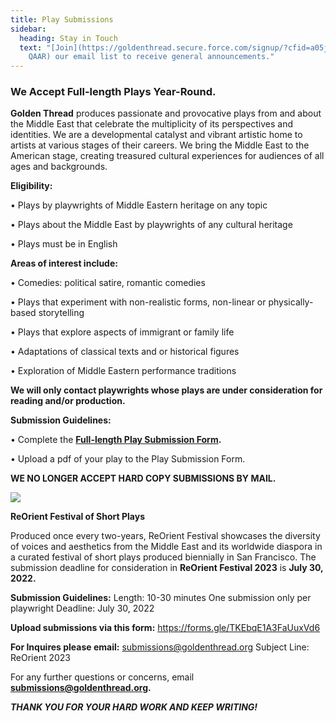 ```yaml
---
title: Play Submissions
sidebar:
  heading: Stay in Touch
  text: "[Join](https://goldenthread.secure.force.com/signup/?cfid=a05j000000Lsdh\
    QAAR) our email list to receive general announcements."
---
```

### We Accept Full-length Plays Year-Round.

**Golden Thread** produces passionate and provocative plays from and about the Middle East that celebrate the multiplicity of its perspectives and identities. We are a developmental catalyst and vibrant artistic home to artists at various stages of their careers. We bring the Middle East to the American stage, creating treasured cultural experiences for audiences of all ages and backgrounds.

**Eligibility:**

• Plays by playwrights of Middle Eastern heritage on any topic

• Plays about the Middle East by playwrights of any cultural heritage

• Plays must be in English

**Areas of interest include:**

• Comedies: political satire, romantic comedies

• Plays that experiment with non-realistic forms, non-linear or physically-based storytelling

• Plays that explore aspects of immigrant or family life

• Adaptations of classical texts and or historical figures

• Exploration of Middle Eastern performance traditions

**We will only contact playwrights whose plays are under consideration for reading and/or production.**

**Submission Guidelines:**

• Complete the **[Full-length Play Submission Form](https://docs.google.com/forms/d/1Ua9S_ZfcK_dIM6Bh3rJ4tf7wWjEyMgTF9aCVbl5co_Q/edit).**

• Upload a pdf of your play to the Play Submission Form.

**WE NO LONGER ACCEPT HARD COPY SUBMISSIONS BY MAIL.**

![](https://ucarecdn.com/f5278e9a-140a-455a-914a-818fc36aff5b/)

**ReOrient Festival of Short Plays**

Produced once every two-years, ReOrient Festival showcases the diversity of voices and aesthetics from the Middle East and its worldwide diaspora in a curated festival of short plays produced biennially in San Francisco. The submission deadline for consideration in **ReOrient Festival 2023** is **July 30, 2022.**

**Submission Guidelines:**
Length: 10-30 minutes
One submission only per playwright
Deadline: July 30, 2022 

**Upload submissions via this form:** <https://forms.gle/TKEbqE1A3FaUuxVd6>

**For Inquires please email:**
submissions@goldenthread.org
Subject Line: ReOrient 2023

For any further questions or concerns, email **submissions@goldenthread.org.**

***THANK YOU FOR YOUR HARD WORK AND KEEP WRITING!***